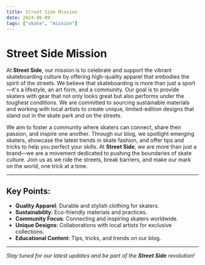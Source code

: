```yaml
---
title: Street Side Mission
date: 2024-06-09
tags: ["skate", "mission"]
---
```


# Street Side Mission

At **Street Side**, our mission is to celebrate and support the vibrant skateboarding culture by offering high-quality apparel that embodies the spirit of the streets. We believe that skateboarding is more than just a sport—it's a lifestyle, an art form, and a community. Our goal is to provide skaters with gear that not only looks great but also performs under the toughest conditions. We are committed to sourcing sustainable materials and working with local artists to create unique, limited-edition designs that stand out in the skate park and on the streets.

We aim to foster a community where skaters can connect, share their passion, and inspire one another. Through our blog, we spotlight emerging skaters, showcase the latest trends in skate fashion, and offer tips and tricks to help you perfect your skills. At **Street Side**, we are more than just a brand—we are a movement dedicated to pushing the boundaries of skate culture. Join us as we ride the streets, break barriers, and make our mark on the world, one trick at a time.

---

## Key Points:

- **Quality Apparel**: Durable and stylish clothing for skaters.
- **Sustainability**: Eco-friendly materials and practices.
- **Community Focus**: Connecting and inspiring skaters worldwide.
- **Unique Designs**: Collaborations with local artists for exclusive collections.
- **Educational Content**: Tips, tricks, and trends on our blog.

---

*Stay tuned for our latest updates and be part of the **Street Side** revolution!*
